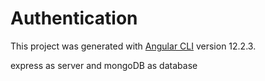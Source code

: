 # Authentication

This project was generated with [Angular CLI](https://github.com/angular/angular-cli) version 12.2.3.

express as server and mongoDB as database